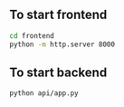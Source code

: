 ## To start frontend

```bash
cd frontend
python -m http.server 8000
```

## To start backend

```bash
python api/app.py
```   
